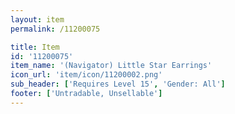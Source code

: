 ```yaml
---
layout: item
permalink: /11200075

title: Item
id: '11200075'
item_name: '(Navigator) Little Star Earrings'
icon_url: 'item/icon/11200002.png'
sub_header: ['Requires Level 15', 'Gender: All']
footer: ['Untradable, Unsellable']
---
```

